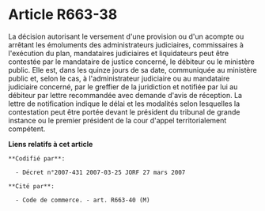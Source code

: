 # Article R663-38

La décision autorisant le versement d'une provision ou d'un acompte ou arrêtant les émoluments des administrateurs
judiciaires, commissaires à l'exécution du plan, mandataires judiciaires et liquidateurs peut être contestée par le
mandataire de justice concerné, le débiteur ou le ministère public. Elle est, dans les quinze jours de sa date, communiquée
au ministère public et, selon le cas, à l'administrateur judiciaire ou au mandataire judiciaire concerné, par le greffier de
la juridiction et notifiée par lui au débiteur par lettre recommandée avec demande d'avis de réception. La lettre de
notification indique le délai et les modalités selon lesquelles la contestation peut être portée devant le président du
tribunal de grande instance ou le premier président de la cour d'appel territorialement compétent.

**Liens relatifs à cet article**

	**Codifié par**:

	  - Décret n°2007-431 2007-03-25 JORF 27 mars 2007

	**Cité par**:

	  - Code de commerce. - art. R663-40 (M)
